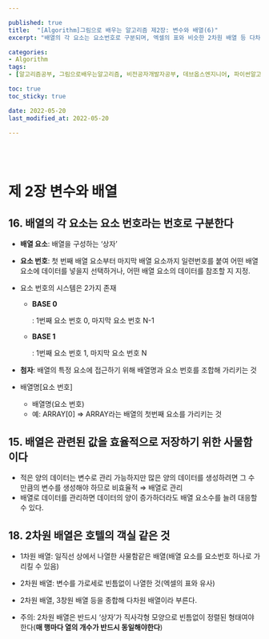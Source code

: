 ```yaml
---

published: true
title:  "[Algorithm]그림으로 배우는 알고리즘 제2장: 변수와 배열(6)"
excerpt: "배열의 각 요소는 요소번호로 구분되며, 엑셀의 표와 비슷한 2차원 배열 등 다차원 배열이 존재한다"

categories:
- Algorithm
tags:
- [알고리즘공부, 그림으로배우는알고리즘, 비전공자개발자공부, 데브옵스엔지니어, 파이썬알고리즘, 알고리즘책추천]

toc: true
toc_sticky: true

date: 2022-05-20
last_modified_at: 2022-05-20

---
```

<br/><br/>

# 제 2장 변수와 배열

## 16. 배열의 각 요소는 요소 번호라는 번호로 구분한다

- **배열 요소**: 배열을 구성하는 ‘상자’
- **요소 번호**: 첫 번째 배열 요소부터 마지막 배열 요소까지 일련번호를 붙여 어떤 배열요소에 데이터를 넣을지 선택하거나, 어떤 배열 요소의 데이터를 참조할 지 지정.
- 요소 번호의 시스템은 2가지 존재
    - **BASE 0**
        
        : 1번째 요소 번호 0, 마지막 요소 번호 N-1
        
    - **BASE 1**
        
        : 1번째 요소 번호 1, 마지막 요소 번호 N
        
- **첨자**: 배열의 특정 요소에 접근하기 위해 배열명과 요소 번호를 조합해 가리키는 것
- 배열명[요소 번호]
    - 배열명(요소 번호)
    - 예: ARRAY[0] ⇒ ARRAY라는 배열의 첫번째 요소를 가리키는 것

## 15. 배열은 관련된 값을 효율적으로 저장하기 위한 사물함이다

- 적은 양의 데이터는 변수로 관리 가능하지만 많은 양의 데이터를 생성하려면 그 수만큼의 변수를 생성해야 하므로 비효율적 ⇒ 배열로 관리
- 배열로 데이터를 관리하면 데이터의 양이 증가하더라도 배열 요소수를 늘려 대응할 수 있다.

## 18. 2차원 배열은 호텔의 객실 같은 것

- 1차원 배열: 일직선 상에서 나열한 사물함같은 배열(배열 요소를 요소번호 하나로 가리킬 수 있음)
- 2차원 배열: 변수를 가로세로 빈틈없이 나열한 것(엑셀의 표와 유사)
- 2차원 배열, 3창원 배열 등을 종합해 다차원 배열이라 부른다.

- 주의: 2차원 배열은 반드시 ‘상자’가 직사각형 모양으로 빈틈없이 정렬된 형태여야한다(**매 행마다 열의 개수가 반드시 동일해야한다**)